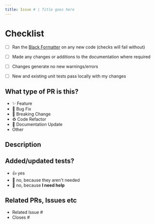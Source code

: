 ```yaml
---
title: Issue # | Title goes here
---
```


<!-- Please ensure your PR title follows the pattern:
[Issue ID] | Short description of the changes made
-->

# Checklist

- [ ] Ran the [Black Formatter]() on any new code (checks will fail without)
- [ ] Made any changes or additions to the documentation where required
- [ ] Changes generate no new warnings/errors
- [ ] New and existing unit tests pass locally with my changes


## What type of PR is this?
<!-- delete all that don't apply -->
- ✨ Feature
- 🐛 Bug Fix
- 🚨 Breaking Change
- ♻️ Code Refactor
- 📝 Documentation Update
- Other <!-- (optionally add your own bullet points) -->

## Description

<!-- Please include a summary of the change and which issue is fixed. Please also include relevant motivation and context. List any dependencies that are required for this change. -->

## Added/updated tests?
<!-- delete all that don't apply -->
- 👍 yes
- 🙅 no, because they aren't needed
- 🙋 no, because **I need help**


## Related PRs, Issues etc
- Related Issue #
- Closes # <!-- This automatically closes the issue upon merge -->